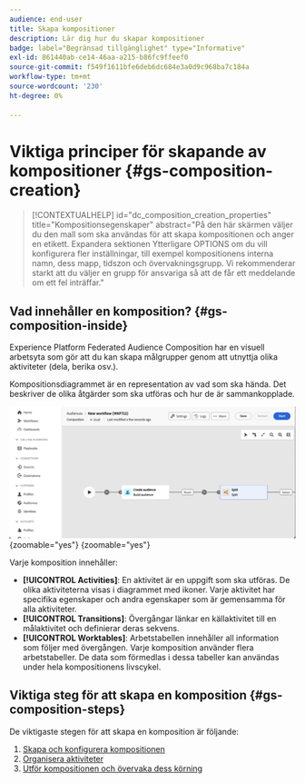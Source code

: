 ```yaml
---
audience: end-user
title: Skapa kompositioner
description: Lär dig hur du skapar kompositioner
badge: label="Begränsad tillgänglighet" type="Informative"
exl-id: 861440ab-ce14-46aa-a215-b86fc9ffeef0
source-git-commit: f549f1611bfe6deb6dc684e3a0d9c968ba7c184a
workflow-type: tm+mt
source-wordcount: '230'
ht-degree: 0%

---
```


# Viktiga principer för skapande av kompositioner {#gs-composition-creation}

>[!CONTEXTUALHELP]
>id="dc_composition_creation_properties"
>title="Kompositionsegenskaper"
>abstract="På den här skärmen väljer du den mall som ska användas för att skapa kompositionen och anger en etikett. Expandera sektionen Ytterligare OPTIONS om du vill konfigurera fler inställningar, till exempel kompositionens interna namn, dess mapp, tidszon och övervakningsgrupp. Vi rekommenderar starkt att du väljer en grupp för ansvariga så att de får ett meddelande om ett fel inträffar."

## Vad innehåller en komposition? {#gs-composition-inside}

Experience Platform Federated Audience Composition har en visuell arbetsyta som gör att du kan skapa målgrupper genom att utnyttja olika aktiviteter (dela, berika osv.).

Kompositionsdiagrammet är en representation av vad som ska hända. Det beskriver de olika åtgärder som ska utföras och hur de är sammankopplade.

![](assets/composition-example.png){zoomable="yes"} {zoomable="yes"}

Varje komposition innehåller:

* **[!UICONTROL Activities]**: En aktivitet är en uppgift som ska utföras. De olika aktiviteterna visas i diagrammet med ikoner. Varje aktivitet har specifika egenskaper och andra egenskaper som är gemensamma för alla aktiviteter.
* **[!UICONTROL Transitions]**: Övergångar länkar en källaktivitet till en målaktivitet och definierar deras sekvens.
* **[!UICONTROL Worktables]**: Arbetstabellen innehåller all information som följer med övergången. Varje komposition använder flera arbetstabeller. De data som förmedlas i dessa tabeller kan användas under hela kompositionens livscykel.

## Viktiga steg för att skapa en komposition {#gs-composition-steps}

De viktigaste stegen för att skapa en komposition är följande:

1. [Skapa och konfigurera kompositionen](../compositions/create-composition.md)
1. [Organisera aktiviteter](../compositions/orchestrate-activities.md)
1. [Utför kompositionen och övervaka dess körning](../compositions/start-monitor-composition.md)
